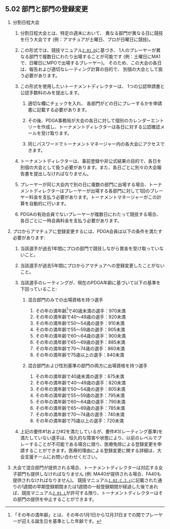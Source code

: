 ## 5.02 部門と部門の登録変更

1. 分割日程大会

    1. 分割日程大会とは、特定の週末において、
    異なる部門が異なる日に競技を行う大会です
    (例：アマチュアが土曜日、プロが日曜日に競技)。

    1. この形式では、競技マニュアル[`2.01.D`](#一般事項)に基づき、
    1人のプレーヤーが異なる部門で複数日にわたり出場することが可能です
    (例：土曜日にMA1で、日曜日にMPOで出場するプレーヤー)。
    そのため、この大会の各日は、報告および適切なレーティング計算の目的で、
    別個の大会として扱う必要があります。

    1. この形式を使用したいトーナメントディレクターは、
    1つの公認申請書と公認手数料のみを提出します。

        1. 適切な欄にチェックを入れ、
        各部門がどの日にプレーするかを申請書に記載する必要があります。

        1. その後、PDGA事務局が大会の各日に対して個別のカレンダーエントリーを作成し、トーナメントディレクターは各日に対する公認確認メールを受け取ります。

        1. 同じパスワードでトーナメントマネージャー内の各大会にアクセスできます。

    1. トーナメントディレクターは、事前登録や非公式結果の目的で、各日を別個の大会として扱う必要があります。また、各日ごとに別々の大会報告書を提出しなければなりません。

    1. プレーヤーが同じ大会内で別の日に複数の部門に出場する場合、トーナメントディレクターはプレーヤーが出場する各部門に対して1回のプレーヤー料金を支払う必要があります。トーナメントマネージャーがこの計算を自動的に行います。

    1. PDGAの有効会員でないプレーヤーが複数日にわたって競技する場合、各日ごとに一時会員料金を支払う必要があります。

1. プロからアマチュアに登録変更するには、PDGA会員は以下の条件を満たす必要があります:

	1. 当該選手が過去1年間にプロの部門で競技しながら賞金を受け取っていないこと。

	1. 当該選手が過去5年間にプロからアマチュアへの登録変更したことがないこと。

    1. 当該選手のレーティングが、現在のPDGA年齢に基づいて以下の基準を下回っていること:

        1. 混合部門のみでの出場資格を持つ選手

            1. その年の満年齢[^5.02.1]で40歳未満の選手：970未満
            1. その年の満年齢で40〜49歳の選手：920未満
            1. その年の満年齢で50〜54歳の選手：910未満
            1. その年の満年齢で55〜59歳の選手：905未満
            1. その年の満年齢で60〜64歳の選手：900未満
            1. その年の満年齢で65〜69歳の選手：885未満
            1. その年の満年齢で70〜74歳の選手：860未満
            1. その年の満年齢で75歳以上の選手：840未満

        1. 混合部門および性別基準の部門の両方に出場資格を持つ選手

            1. その年の満年齢で40歳未満の選手：875未満
            1. その年の満年齢で40〜49歳の選手：820未満
            1. その年の満年齢で50〜54歳の選手：805未満
            1. その年の満年齢で55〜59歳の選手：795未満
            1. その年の満年齢で60〜64歳の選手：790未満
            1. その年の満年齢で65〜69歳の選手：785未満
            1. その年の満年齢で70〜74歳の選手：740未満
            1. その年の満年齢で75歳以上の選手：720未満

    1. 上記の要件#1および#2を満たしているが、要件#3(レーティング基準)を満たしていない選手は、恒久的な障害や状態により、以前のレベルでプレーすることが不可能である場合に限り、医療免除による登録変更を申請することができます。医療的理由による登録変更に関する詳細は、大会支援チームにお問い合わせください。

1. 大会で混合部門が提供される場合、トーナメントディレクターは対応する女子部門も提供しなければなりません
(例: MA40が提供される場合、FA40も提供されなければなりません)。
競技マニュアル[`1.02.C.2.c`](#大会への参加登録)に記載された通りの1週間の早期登録期間または1週間の一般登録期間が経過した後であれば、競技マニュアル[`2.01.L`](#一般事項)が許可する限り、トーナメントディレクターはその部門の提供を中止することができます。


[^5.02.1]: 「その年の満年齢」とは、その年の1月1日から12月31日までの間でプレーヤーが迎える誕生日を基準とした年齢です。

